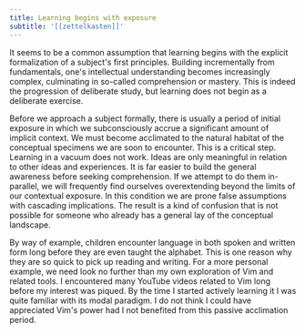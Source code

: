 ```yaml
---
title: Learning begins with exposure
subtitle: '[[zettelkasten]]'
---
```


It seems to be a common assumption that learning begins with the explicit formalization of a subject's first principles. Building incrementally from fundamentals, one's intellectual understanding becomes increasingly complex, culminating in so-called comprehension or mastery. This is indeed the progression of deliberate study, but learning does not begin as a deliberate exercise.

Before we approach a subject formally, there is usually a period of initial exposure in which we subconsciously accrue a significant amount of implicit context. We must become acclimated to the natural habitat of the conceptual specimens we are soon to encounter. This is a critical step. Learning in a vacuum does not work. Ideas are only meaningful in relation to other ideas and experiences. It is far easier to build the general awareness before seeking comprehension. If we attempt to do them in-parallel, we will frequently find ourselves overextending beyond the limits of our contextual exposure. In this condition we are prone false assumptions with cascading implications. The result is a kind of confusion that is not possible for someone who already has a general lay of the conceptual landscape.

By way of example, children encounter language in both spoken and written form long before they are even taught the alphabet. This is one reason why they are so quick to pick up reading and writing. For a more personal example, we need look no further than my own exploration of Vim and related tools. I encountered many YouTube videos related to Vim long before my interest was piqued. By the time I started actively learning it I was quite familiar with its modal paradigm. I do not think I could have appreciated Vim's power had I not benefited from this passive acclimation period.
